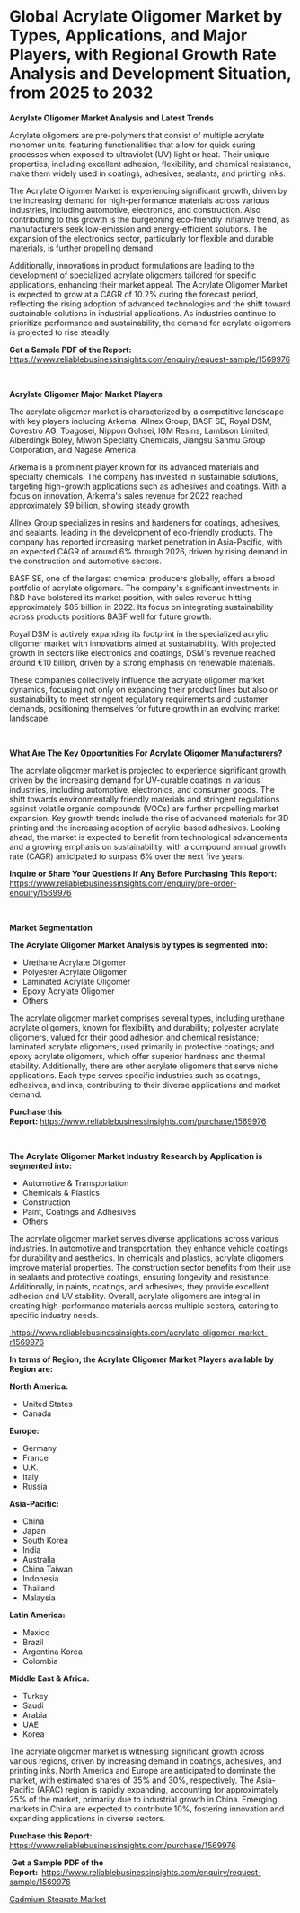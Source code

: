 <p><h1>Global Acrylate Oligomer Market by Types, Applications, and Major Players, with Regional Growth Rate Analysis and Development Situation, from 2025 to 2032</h1></p><p><strong>Acrylate Oligomer Market Analysis and Latest Trends</strong></p>
<p><p>Acrylate oligomers are pre-polymers that consist of multiple acrylate monomer units, featuring functionalities that allow for quick curing processes when exposed to ultraviolet (UV) light or heat. Their unique properties, including excellent adhesion, flexibility, and chemical resistance, make them widely used in coatings, adhesives, sealants, and printing inks.</p><p>The Acrylate Oligomer Market is experiencing significant growth, driven by the increasing demand for high-performance materials across various industries, including automotive, electronics, and construction. Also contributing to this growth is the burgeoning eco-friendly initiative trend, as manufacturers seek low-emission and energy-efficient solutions. The expansion of the electronics sector, particularly for flexible and durable materials, is further propelling demand.</p><p>Additionally, innovations in product formulations are leading to the development of specialized acrylate oligomers tailored for specific applications, enhancing their market appeal. The Acrylate Oligomer Market is expected to grow at a CAGR of 10.2% during the forecast period, reflecting the rising adoption of advanced technologies and the shift toward sustainable solutions in industrial applications. As industries continue to prioritize performance and sustainability, the demand for acrylate oligomers is projected to rise steadily.</p></p>
<p><strong>Get a Sample PDF of the Report:&nbsp;</strong> <a href="https://www.reliablebusinessinsights.com/enquiry/request-sample/1569976?utm_campaign=3288&utm_medium=2&utm_source=Github&utm_content=ia&utm_term=25032025&utm_id=acrylate-oligomer">https://www.reliablebusinessinsights.com/enquiry/request-sample/1569976</a></p>
<p>&nbsp;</p>
<p><strong>Acrylate Oligomer Major Market Players</strong></p>
<p><p>The acrylate oligomer market is characterized by a competitive landscape with key players including Arkema, Allnex Group, BASF SE, Royal DSM, Covestro AG, Toagosei, Nippon Gohsei, IGM Resins, Lambson Limited, Alberdingk Boley, Miwon Specialty Chemicals, Jiangsu Sanmu Group Corporation, and Nagase America.</p><p>Arkema is a prominent player known for its advanced materials and specialty chemicals. The company has invested in sustainable solutions, targeting high-growth applications such as adhesives and coatings. With a focus on innovation, Arkema's sales revenue for 2022 reached approximately $9 billion, showing steady growth.</p><p>Allnex Group specializes in resins and hardeners for coatings, adhesives, and sealants, leading in the development of eco-friendly products. The company has reported increasing market penetration in Asia-Pacific, with an expected CAGR of around 6% through 2026, driven by rising demand in the construction and automotive sectors.</p><p>BASF SE, one of the largest chemical producers globally, offers a broad portfolio of acrylate oligomers. The company's significant investments in R&D have bolstered its market position, with sales revenue hitting approximately $85 billion in 2022. Its focus on integrating sustainability across products positions BASF well for future growth.</p><p>Royal DSM is actively expanding its footprint in the specialized acrylic oligomer market with innovations aimed at sustainability. With projected growth in sectors like electronics and coatings, DSM's revenue reached around €10 billion, driven by a strong emphasis on renewable materials.</p><p>These companies collectively influence the acrylate oligomer market dynamics, focusing not only on expanding their product lines but also on sustainability to meet stringent regulatory requirements and customer demands, positioning themselves for future growth in an evolving market landscape.</p></p>
<p>&nbsp;</p>
<p><strong>What Are The Key Opportunities For Acrylate Oligomer Manufacturers?</strong></p>
<p><p>The acrylate oligomer market is projected to experience significant growth, driven by the increasing demand for UV-curable coatings in various industries, including automotive, electronics, and consumer goods. The shift towards environmentally friendly materials and stringent regulations against volatile organic compounds (VOCs) are further propelling market expansion. Key growth trends include the rise of advanced materials for 3D printing and the increasing adoption of acrylic-based adhesives. Looking ahead, the market is expected to benefit from technological advancements and a growing emphasis on sustainability, with a compound annual growth rate (CAGR) anticipated to surpass 6% over the next five years.</p></p>
<p><strong>Inquire or Share Your Questions If Any Before Purchasing This Report:</strong> <a href="https://www.reliablebusinessinsights.com/enquiry/pre-order-enquiry/1569976?utm_campaign=3288&utm_medium=2&utm_source=Github&utm_content=ia&utm_term=25032025&utm_id=acrylate-oligomer">https://www.reliablebusinessinsights.com/enquiry/pre-order-enquiry/1569976</a></p>
<p>&nbsp;</p>
<p><strong>Market Segmentation</strong></p>
<p><strong>The Acrylate Oligomer Market Analysis by types is segmented into:</strong></p>
<p><ul><li>Urethane Acrylate Oligomer</li><li>Polyester Acrylate Oligomer</li><li>Laminated Acrylate Oligomer</li><li>Epoxy Acrylate Oligomer</li><li>Others</li></ul></p>
<p><p>The acrylate oligomer market comprises several types, including urethane acrylate oligomers, known for flexibility and durability; polyester acrylate oligomers, valued for their good adhesion and chemical resistance; laminated acrylate oligomers, used primarily in protective coatings; and epoxy acrylate oligomers, which offer superior hardness and thermal stability. Additionally, there are other acrylate oligomers that serve niche applications. Each type serves specific industries such as coatings, adhesives, and inks, contributing to their diverse applications and market demand.</p></p>
<p><strong>Purchase this Report:&nbsp;</strong><a href="https://www.reliablebusinessinsights.com/purchase/1569976?utm_campaign=3288&utm_medium=2&utm_source=Github&utm_content=ia&utm_term=25032025&utm_id=acrylate-oligomer">https://www.reliablebusinessinsights.com/purchase/1569976</a></p>
<p>&nbsp;</p>
<p><strong>The Acrylate Oligomer Market Industry Research by Application is segmented into:</strong></p>
<p><ul><li>Automotive & Transportation</li><li>Chemicals & Plastics</li><li>Construction</li><li>Paint, Coatings and Adhesives</li><li>Others</li></ul></p>
<p><p>The acrylate oligomer market serves diverse applications across various industries. In automotive and transportation, they enhance vehicle coatings for durability and aesthetics. In chemicals and plastics, acrylate oligomers improve material properties. The construction sector benefits from their use in sealants and protective coatings, ensuring longevity and resistance. Additionally, in paints, coatings, and adhesives, they provide excellent adhesion and UV stability. Overall, acrylate oligomers are integral in creating high-performance materials across multiple sectors, catering to specific industry needs.</p></p>
<p><a href="https://www.reliablebusinessinsights.com/acrylate-oligomer-market-r1569976?utm_campaign=3288&utm_medium=2&utm_source=Github&utm_content=ia&utm_term=25032025&utm_id=acrylate-oligomer">&nbsp;https://www.reliablebusinessinsights.com/acrylate-oligomer-market-r1569976</a></p>
<p><strong>In terms of Region, the Acrylate Oligomer Market Players available by Region are:</strong></p>
<p>
    <p> <strong> North America: </strong>
        <ul>
            <li>United States</li>
            <li>Canada</li>
        </ul>
        </p> 
    <p> <strong> Europe: </strong>
        <ul>
            <li>Germany</li>
            <li>France</li>
            <li>U.K.</li>
            <li>Italy</li>
            <li>Russia</li>
        </ul>
        </p> 
    <p> <strong> Asia-Pacific: </strong>
        <ul>
            <li>China</li>
            <li>Japan</li>
            <li>South Korea</li>
            <li>India</li>
            <li>Australia</li>
            <li>China Taiwan</li>
            <li>Indonesia</li>
            <li>Thailand</li>
            <li>Malaysia</li>
        </ul>
        </p> 
    <p> <strong> Latin America: </strong>
        <ul>
            <li>Mexico</li>
            <li>Brazil</li>
            <li>Argentina Korea</li>
            <li>Colombia</li>
        </ul>
        </p> 
    <p> <strong> Middle East & Africa: </strong>
        <ul>
            <li>Turkey</li>
            <li>Saudi</li>
            <li>Arabia</li>
            <li>UAE</li>
            <li>Korea</li>
        </ul>
    </p>
    </p>
<p><p>The acrylate oligomer market is witnessing significant growth across various regions, driven by increasing demand in coatings, adhesives, and printing inks. North America and Europe are anticipated to dominate the market, with estimated shares of 35% and 30%, respectively. The Asia-Pacific (APAC) region is rapidly expanding, accounting for approximately 25% of the market, primarily due to industrial growth in China. Emerging markets in China are expected to contribute 10%, fostering innovation and expanding applications in diverse sectors.</p></p>
<p><strong>Purchase this Report: </strong><a href="https://www.reliablebusinessinsights.com/purchase/1569976?utm_campaign=3288&utm_medium=2&utm_source=Github&utm_content=ia&utm_term=25032025&utm_id=acrylate-oligomer">https://www.reliablebusinessinsights.com/purchase/1569976</a></p>
<p>&nbsp;<strong>Get a Sample PDF of the Report:&nbsp;&nbsp;</strong><a href="https://www.reliablebusinessinsights.com/enquiry/request-sample/1569976?utm_campaign=3288&utm_medium=2&utm_source=Github&utm_content=ia&utm_term=25032025&utm_id=acrylate-oligomer">https://www.reliablebusinessinsights.com/enquiry/request-sample/1569976</a></p>
<p><strong></strong></p>
<p><p><a href="https://github.com/shamyzinniwl/Market-Research-Report-List-1/blob/main/cadmium-stearate-market.md?utm_campaign=3288&utm_medium=2&utm_source=Github&utm_content=ia&utm_term=25032025&utm_id=acrylate-oligomer">Cadmium Stearate Market</a></p></p>